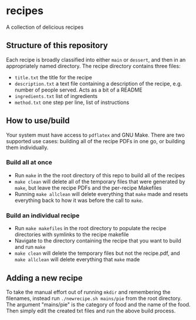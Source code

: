 # recipes
A collection of delicious recipes


## Structure of this repository
Each recipe is broadly classified into either `main` or `dessert`, and then in an appropriately named directory.
The recipe directory contains three files:

* `title.txt` the title for the recipe
* `description.txt` a text file containing a description of the recipe, e.g. number of people served. Acts as a bit of a README
* `ingredients.txt` list of ingredients
* `method.txt` one step per line, list of instructions

## How to use/build

Your system must have access to `pdflatex` and GNU Make.
There are two supported use cases: building all of the recipe PDFs in one go, or building them individually.

### Build all at once
* Run `make` in the the root directory of this repo to build all of the recipes
* `make clean` will delete all of the temporary files that were generated by `make`, but leave the recipe PDFs and the per-recipe Makefiles
* Running `make allclean` will delete everything that `make` made and resets everything back to how it was before the call to `make`.

### Build an individual recipe
* Run `make makefiles` in the root directory to populate the recipe directories with symlinks to the recipe makefile
* Navigate to the directory containing the recipe that you want to build and run `make`
* `make clean` will delete the temporary files but not the recipe.pdf, and `make allclean` will delete everything that `make` made

## Adding a new recipe
To take the manual effort out of running `mkdir` and remembering the filenames, instead run `./newrecipe.sh mains/pie` from the root directory.
The argument "mains/pie" is the category of food and the name of the food.
Then simply edit the created txt files and run the above build process.
